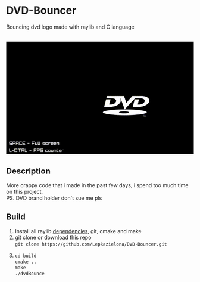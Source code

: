 # DVD-Bouncer
 Bouncing dvd logo made with raylib and C language

<p align="center">
 <br>
  <img src="https://github.com/Lepkazielona/DVD-Bouncer/blob/main/media/bouncing.gif" />
</p>

 
 ## Description
More crappy code that i made in the past few days, i spend too much time on this project. 
<br>
PS. DVD brand holder don't sue me pls
## Build

1. Install all raylib [dependencies](https://github.com/raysan5/raylib#build-and-installation), git, cmake and make
2. git clone or download this repo <br>
``` git clone https://github.com/Lepkazielona/DVD-Bouncer.git ``` <br>
3. ```
   cd build
   cmake ..
   make
   ./dvdBounce
   ```
